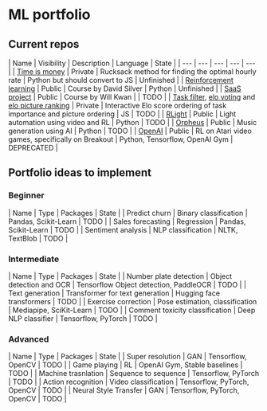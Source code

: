 # ML portfolio
## Current repos

| Name | Visibility | Description | Language | State |
| --- | --- | --- | --- | --- |
| [Time is money](https://github.com/csongorpilinszkinagy/time-is-money) | Private | Rucksack method for finding the optimal hourly rate | Python but should convert to JS | Unfinished |
| [Reinforcement learning](https://github.com/csongorpilinszkinagy/reinforcement-learning) | Public | Course by David Silver | Python | Unfinished |
| [SaaS project](https://github.com/csongorpilinszkinagy/saas-project) | Public | Course by Will Kwan | | TODO |
| [Task filter](https://github.com/csongorpilinszkinagy/task-filter), [elo voting](https://github.com/csongorpilinszkinagy/elo_voting) and [elo picture ranking](https://github.com/csongorpilinszkinagy/elo_picture_ranking) | Private | Interactive Elo score ordering of task importance and picture ordering | JS | TODO |
| [RLight](https://github.com/csongorpilinszkinagy/RLight) | Public | Light automation using video and RL | Python | TODO |
| [Orpheus](https://github.com/csongorpilinszkinagy/orpheus) | Public | Music generation using AI | Python | TODO |
| [OpenAI](https://github.com/csongorpilinszkinagy/OpenAI) | Public | RL on Atari video games, specifically on Breakout | Python, Tensorflow, OpenAI Gym | DEPRECATED |

## Portfolio ideas to implement
### Beginner

| Name | Type | Packages | State |
| Predict churn | Binary classification | Pandas, Scikit-Learn | TODO |
| Sales forecasting | Regression | Pandas, Scikit-Learn | TODO |
| Sentiment analysis | NLP classification | NLTK, TextBlob | TODO |

### Intermediate

| Name | Type | Packages | State |
| Number plate detection | Object detection and OCR | Tensorflow Object detection, PaddleOCR | TODO |
| Text generation | Transformer for text generation | Hugging face transformers | TODO |
| Exercise correction | Pose estimation, classification | Mediapipe, SciKit-Learn | TODO |
| Comment toxicity classification | Deep NLP classifier | Tensorflow, PyTorch | TODO |

### Advanced

| Name | Type | Packages | State |
| Super resolution | GAN | Tensorflow, OpenCV | TODO |
| Game playing | RL | OpenAI Gym, Stable baselines | TODO |
| Machine trasnlation | Sequence to sequence | Tensorflow, PyTorch | TODO |
| Action recognition | Video classification | Tensorflow, PyTorch, OpenCV | TODO |
| Neural Style Transfer | GAN | Tensorflow, PyTorch, OpenCV | TODO |
